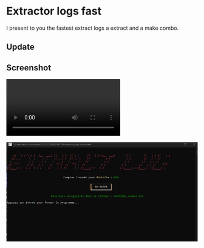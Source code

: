 # Extractor logs fast

I present to you the fastest extract logs a extract and a make combo.

## Update



## Screenshot

![Vidéo](video.mp4)

![Screen](image.png)